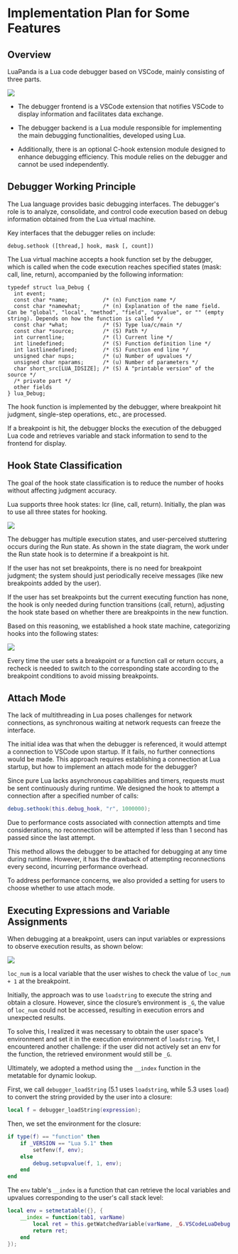 # Implementation Plan for Some Features

## Overview

LuaPanda is a Lua code debugger based on VSCode, mainly consisting of three parts.

![](../Res/debugger-principle/mode_pic.png)

- The debugger frontend is a VSCode extension that notifies VSCode to display information and facilitates data exchange.

- The debugger backend is a Lua module responsible for implementing the main debugging functionalities, developed using Lua.

- Additionally, there is an optional C-hook extension module designed to enhance debugging efficiency. This module relies on the debugger and cannot be used independently.

## Debugger Working Principle

The Lua language provides basic debugging interfaces. The debugger's role is to analyze, consolidate, and control code execution based on debug information obtained from the Lua virtual machine.

Key interfaces that the debugger relies on include:

```
debug.sethook ([thread,] hook, mask [, count])
```

The Lua virtual machine accepts a hook function set by the debugger, which is called when the code execution reaches specified states (mask: call, line, return), accompanied by the following information:

```
typedef struct lua_Debug {
  int event;
  const char *name;           /* (n) Function name */
  const char *namewhat;       /* (n) Explanation of the name field. Can be "global", "local", "method", "field", "upvalue", or "" (empty string). Depends on how the function is called */
  const char *what;           /* (S) Type lua/c/main */
  const char *source;         /* (S) Path */
  int currentline;            /* (l) Current line */
  int linedefined;            /* (S) Function definition line */
  int lastlinedefined;        /* (S) Function end line */
  unsigned char nups;         /* (u) Number of upvalues */
  unsigned char nparams;      /* (u) Number of parameters */
  char short_src[LUA_IDSIZE]; /* (S) A "printable version" of the source */
  /* private part */
  other fields
} lua_Debug;
```

The hook function is implemented by the debugger, where breakpoint hit judgment, single-step operations, etc., are processed.

If a breakpoint is hit, the debugger blocks the execution of the debugged Lua code and retrieves variable and stack information to send to the frontend for display.

## Hook State Classification

The goal of the hook state classification is to reduce the number of hooks without affecting judgment accuracy.

Lua supports three hook states: lcr (line, call, return). Initially, the plan was to use all three states for hooking.

![](../Res/debugger-principle/state-pic.png)

The debugger has multiple execution states, and user-perceived stuttering occurs during the Run state. As shown in the state diagram, the work under the Run state hook is to determine if a breakpoint is hit.

If the user has not set breakpoints, there is no need for breakpoint judgment; the system should just periodically receive messages (like new breakpoints added by the user).

If the user has set breakpoints but the current executing function has none, the hook is only needed during function transitions (call, return), adjusting the hook state based on whether there are breakpoints in the new function.

Based on this reasoning, we established a hook state machine, categorizing hooks into the following states:

![](../Res/debugger-principle/state-table.png)

Every time the user sets a breakpoint or a function call or return occurs, a recheck is needed to switch to the corresponding state according to the breakpoint conditions to avoid missing breakpoints.

## Attach Mode

The lack of multithreading in Lua poses challenges for network connections, as synchronous waiting at network requests can freeze the interface.

The initial idea was that when the debugger is referenced, it would attempt a connection to VSCode upon startup. If it fails, no further connections would be made. This approach requires establishing a connection at Lua startup, but how to implement an attach mode for the debugger?

Since pure Lua lacks asynchronous capabilities and timers, requests must be sent continuously during runtime. We designed the hook to attempt a connection after a specified number of calls:

```lua
debug.sethook(this.debug_hook, "r", 1000000);
```

Due to performance costs associated with connection attempts and time considerations, no reconnection will be attempted if less than 1 second has passed since the last attempt. 

This method allows the debugger to be attached for debugging at any time during runtime. However, it has the drawback of attempting reconnections every second, incurring performance overhead.

To address performance concerns, we also provided a setting for users to choose whether to use attach mode.

## Executing Expressions and Variable Assignments

When debugging at a breakpoint, users can input variables or expressions to observe execution results, as shown below:

![](../Res/debugger-principle/dostring-pic.png)

`loc_num` is a local variable that the user wishes to check the value of `loc_num + 1` at the breakpoint.

Initially, the approach was to use `loadstring` to execute the string and obtain a closure. However, since the closure’s environment is `_G`, the value of `loc_num` could not be accessed, resulting in execution errors and unexpected results.

To solve this, I realized it was necessary to obtain the user space's environment and set it in the execution environment of `loadstring`. Yet, I encountered another challenge: if the user did not actively set an env for the function, the retrieved environment would still be `_G`.

Ultimately, we adopted a method using the `__index` function in the metatable for dynamic lookup.

First, we call `debugger_loadString` (5.1 uses `loadstring`, while 5.3 uses `load`) to convert the string provided by the user into a closure:

```lua
local f = debugger_loadString(expression);
```

Then, we set the environment for the closure:

```lua
if type(f) == "function" then
    if _VERSION == "Lua 5.1" then
        setfenv(f, env);
    else
        debug.setupvalue(f, 1, env);
    end
end
```

The `env` table's `__index` is a function that can retrieve the local variables and upvalues corresponding to the user's call stack level:

```lua
local env = setmetatable({}, {
    __index = function(tab1, varName)
        local ret = this.getWatchedVariable(varName, _G.VSCodeLuaDebug.curStackId, false);
        return ret;
    end
});
```
